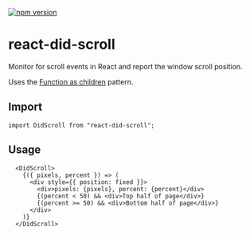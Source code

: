 [![npm version](https://badge.fury.io/js/react-did-scroll.svg)](https://badge.fury.io/js/react-did-scroll)

# react-did-scroll
Monitor for scroll events in React and report the window scroll position.

Uses the [Function as children](https://medium.com/merrickchristensen/function-as-child-components-5f3920a9ace9) pattern.

## Import

```
import DidScroll from "react-did-scroll";
```

## Usage

```
  <DidScroll>
    {({ pixels, percent }) => (
      <div style={{ position: fixed }}>
        <div>pixels: {pixels}, percent: {percent}</div>
        {(percent < 50) && <div>Top half of page</div>}
        {(percent >= 50) && <div>Bottom half of page</div>}
      </div>
    )}
  </DidScroll>
 ```

